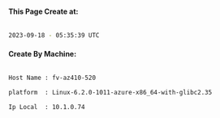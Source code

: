 
   
#### This Page Create at:

```bash

2023-09-18 - 05:35:39 UTC

```

#### Create By Machine:

```bash

Host Name : fv-az410-520

platform  : Linux-6.2.0-1011-azure-x86_64-with-glibc2.35

Ip Local  : 10.1.0.74

```

